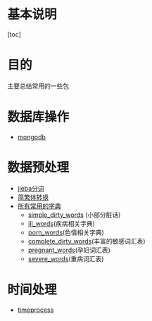 基本说明
===
[toc]


# 目的
主要总结常用的一些包


# 数据库操作
- [mongodb](./database_operation/mongo_operation.py)


# 数据预处理
- [jieba分词](./data_process/jieba_split/jieba_split.py)
- [简繁体转换](./data_process/trandition2simple/main_process.py)
- [所有常用的字典](./data_process/common_dicts/)
    - [simple_dirty_words](./data_process/common_dicts/simple_dirty_words.txt) (小部分脏话)
    - [ill_words](./data_process/common_dicts/ill_words.txt)(疾病相关字典)
    - [porn_words](./data_process/common_dicts/porn_words.txt)(色情相关字典)
    - [complete_dirty_words](./data_process/common_dicts/complete_dirty_words.txt)(丰富的敏感词汇表)
    - [pregnant_words](./data_process/common_dicts/pregnant_words.txt)(孕妇词汇表)
    - [severe_words](./data_process/common_dicts/severe_words.txt)(重病词汇表)

# 时间处理
- [timeprocess](./time_operation/util_times.py)
